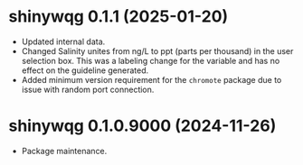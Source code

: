 <!-- NEWS.md is maintained by https://fledge.cynkra.com, contributors should not edit this file -->

# shinywqg 0.1.1 (2025-01-20)

- Updated internal data.
- Changed Salinity unites from ng/L to ppt (parts per thousand) in the user selection box. This was a labeling change for the variable and has no effect on the guideline generated. 
- Added minimum version requirement for the `chromote` package due to issue with random port connection. 

# shinywqg 0.1.0.9000 (2024-11-26)

- Package maintenance.  
